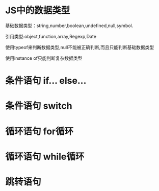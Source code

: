 # JS中的数据类型
基础数据类型：string,number,boolean,undefined,null,symbol.

引用类型:object,function,array,Regexp,Date

使用typeof来判断数据类型,null不能被正确判断,而且只能判断基础数据类型

使用instance of只能判断复杂数据类型




# 条件语句  if... else...

# 条件语句  switch 

# 循环语句 for循环 

# 循环语句 while循环

# 跳转语句
